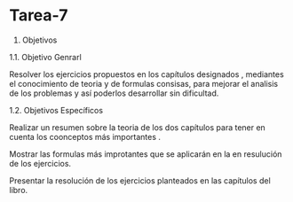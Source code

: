 # Tarea-7

1. Objetivos 

1.1. Objetivo Genrarl

Resolver los ejercicios propuestos en los capítulos designados , mediantes el conocimiento de teoria y de formulas consisas, para mejorar el analisis de los problemas y así poderlos desarrollar sin dificultad. 

1.2. Objetivos Específicos

Realizar un resumen sobre la teoria de los dos capítulos para tener en cuenta los coonceptos más importantes .

Mostrar las formulas más improtantes que se aplicarán en la en resulución de los ejercicios. 

Presentar la resolución de los ejercicios planteados en las capítulos del libro. 

